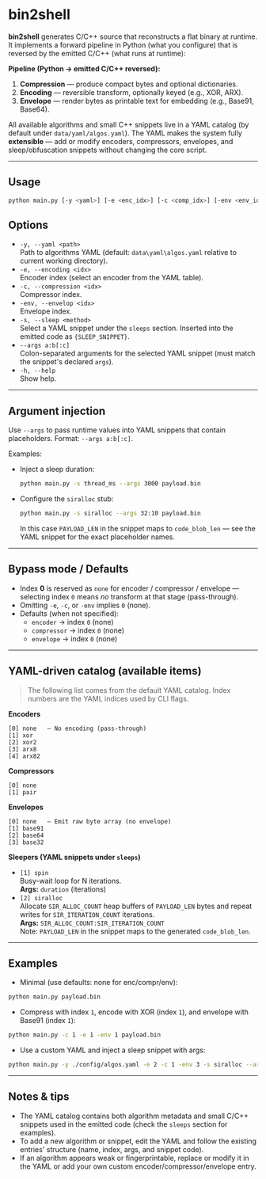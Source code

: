 # bin2shell

**bin2shell** generates C/C++ source that reconstructs a flat binary at runtime.  
It implements a forward pipeline in Python (what you configure) that is reversed by the emitted C/C++ (what runs at runtime):

**Pipeline (Python → emitted C/C++ reversed):**
1. **Compression** — produce compact bytes and optional dictionaries.  
2. **Encoding** — reversible transform, optionally keyed (e.g., XOR, ARX).  
3. **Envelope** — render bytes as printable text for embedding (e.g., Base91, Base64).

All available algorithms and small C++ snippets live in a YAML catalog (by default under `data/yaml/algos.yaml`). The YAML makes the system fully **extensible** — add or modify encoders, compressors, envelopes, and sleep/obfuscation snippets without changing the core script.

---

## Usage
```bash
python main.py [-y <yaml>] [-e <enc_idx>] [-c <comp_idx>] [-env <env_idx>] [-s <method>] [--args a:b[:c]] <file>
```

## Options
- `-y, --yaml <path>`  
  Path to algorithms YAML (default: `data\yaml\algos.yaml` relative to current working directory).
- `-e, --encoding <idx>`  
  Encoder index (select an encoder from the YAML table).
- `-c, --compression <idx>`  
  Compressor index.
- `-env, --envelop <idx>`  
  Envelope index.
- `-s, --sleep <method>`  
  Select a YAML snippet under the `sleeps` section. Inserted into the emitted code as `{SLEEP_SNIPPET}`.
- `--args a:b[:c]`  
  Colon-separated arguments for the selected YAML snippet (must match the snippet's declared `args`).
- `-h, --help`  
  Show help.

---

## Argument injection
Use `--args` to pass runtime values into YAML snippets that contain placeholders. Format: `--args a:b[:c]`.

Examples:
- Inject a sleep duration:
  ```bash
  python main.py -s thread_ms --args 3000 payload.bin
  ```
- Configure the `siralloc` stub:
  ```bash
  python main.py -s siralloc --args 32:10 payload.bin
  ```
  In this case `PAYLOAD_LEN` in the snippet maps to `code_blob_len` — see the YAML snippet for the exact placeholder names.

---

## Bypass mode / Defaults
- Index **0** is reserved as `none` for encoder / compressor / envelope — selecting index `0` means *no* transform at that stage (pass-through).
- Omitting `-e`, `-c`, or `-env` implies `0` (none).
- Defaults (when not specified):
  - `encoder`    -> index `0` (none)  
  - `compressor` -> index `0` (none)  
  - `envelope`   -> index `0` (none)

---

## YAML-driven catalog (available items)
> The following list comes from the default YAML catalog. Index numbers are the YAML indices used by CLI flags.

**Encoders**
```
[0] none   — No encoding (pass-through)
[1] xor
[2] xor2
[3] arx8
[4] arx82
```

**Compressors**
```
[0] none
[1] pair
```

**Envelopes**
```
[0] none   — Emit raw byte array (no envelope)
[1] base91
[2] base64
[3] base32
```

**Sleepers (YAML snippets under `sleeps`)**
- `[1] spin`  
  Busy-wait loop for N iterations.  
  **Args:** `duration` (iterations)  
- `[2] siralloc`  
  Allocate `SIR_ALLOC_COUNT` heap buffers of `PAYLOAD_LEN` bytes and repeat writes for `SIR_ITERATION_COUNT` iterations.  
  **Args:** `SIR_ALLOC_COUNT:SIR_ITERATION_COUNT`  
  Note: `PAYLOAD_LEN` in the snippet maps to the generated `code_blob_len`.

---

## Examples

- Minimal (use defaults: none for enc/compr/env):
```bash
python main.py payload.bin
```

- Compress with index `1`, encode with XOR (index `1`), and envelope with Base91 (index `1`):
```bash
python main.py -c 1 -e 1 -env 1 payload.bin
```

- Use a custom YAML and inject a sleep snippet with args:
```bash
python main.py -y ./config/algos.yaml -e 2 -c 1 -env 3 -s siralloc --args 16:5 payload.bin
```

---

## Notes & tips
- The YAML catalog contains both algorithm metadata and small C/C++ snippets used in the emitted code (check the `sleeps` section for examples).  
- To add a new algorithm or snippet, edit the YAML and follow the existing entries' structure (name, index, args, and snippet code).  
- If an algorithm appears weak or fingerprintable, replace or modify it in the YAML or add your own custom encoder/compressor/envelope entry.
